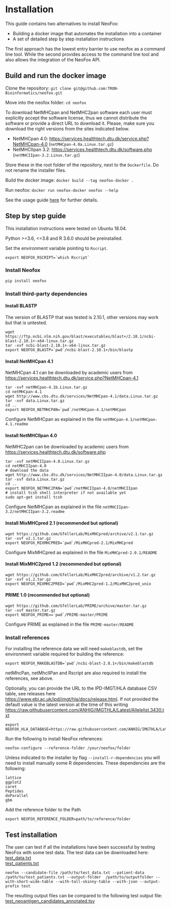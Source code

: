 # Installation

This guide contains two alternatives to install NeoFox:
- Building a docker image that automates the installation into a container
- A set of detailed step by step installation instructions

The first approach has the lowest entry barrier to use neofox as a command line tool.
While the second provides access to the command line tool and also allows the integration of the NeoFox API.

## Build and run the docker image

Clone the repository: `git clone git@github.com:TRON-Bioinformatics/neofox.git`

Move into the neofox folder: `cd neofox`

To download NetMHCpan and NetMHC2pan software each user must explicitly accept the software license, thus we cannot
distribute the software or provide a direct URL to download it. Please, make sure you download the right versions from 
the sites indicated below.

- NetMHCpan 4.0: https://services.healthtech.dtu.dk/service.php?NetMHCpan-4.0 (`netMHCpan-4.0a.Linux.tar.gz`)
- NetMHCIIpan 3.2: https://services.healthtech.dtu.dk/software.php (`netMHCIIpan-3.2.Linux.tar.gz`)

Store these in the root folder of the repository, next to the `Dockerfile`. Do not rename the installer files.

Build the docker image: `docker build --tag neofox-docker .`

Run neofox: `docker run neofox-docker neofox --help`

See the usage guide [here](03_03_usage.md) for further details.


## Step by step guide

This installation instructions were tested on Ubuntu 18.04.

Python >=3.6, <=3.8 and R 3.6.0 should be preinstalled.

Set the environment variable pointing to `Rscript`.
```
export NEOFOX_RSCRIPT=`which Rscript`
```

### Install Neofox

```
pip install neofox
```

### Install third-party dependencies

#### Install BLASTP

The version of BLASTP that was tested is 2.10.1, other versions may work but that is untested.
```
wget https://ftp.ncbi.nlm.nih.gov/blast/executables/blast+/2.10.1/ncbi-blast-2.10.1+-x64-linux.tar.gz
tar -xvf ncbi-blast-2.10.1+-x64-linux.tar.gz
export NEOFOX_BLASTP=`pwd`/ncbi-blast-2.10.1+/bin/blastp
```

#### Install NetMHCpan 4.1

NetMHCpan 4.1 can be downloaded by academic users from https://services.healthtech.dtu.dk/service.php?NetMHCpan-4.1

```
tar -xvf netMHCpan-4.1b.Linux.tar.gz
cd netMHCpan-4.1
wget http://www.cbs.dtu.dk/services/NetMHCpan-4.1/data.Linux.tar.gz
tar -xvf data.Linux.tar.gz
cd ..
export NEOFOX_NETMHCPAN=`pwd`/netMHCpan-4.1/netMHCpan
```

Configure NetMHCpan as explained in the file `netMHCpan-4.1/netMHCpan-4.1.readme`


#### Install NetMHCIIpan 4.0

NetMHC2pan can be downloaded by academic users from https://services.healthtech.dtu.dk/software.php

```
tar -xvf netMHCIIpan-4.0.Linux.tar.gz
cd netMHCIIpan-4.0
# download the data
wget http://www.cbs.dtu.dk/services/NetMHCIIpan-4.0/data.Linux.tar.gz
tar -xvf data.Linux.tar.gz
cd ..
export NEOFOX_NETMHC2PAN=`pwd`/netMHCIIpan-4.0/netMHCIIpan
# install tcsh shell interpreter if not available yet
sudo apt-get install tcsh
```

Configure NetMHCpan as explained in the file `netMHCIIpan-3.2/netMHCIIpan-3.2.readme`
         

#### Install MixMHCpred 2.1 (recommended but optional)

```
wget https://github.com/GfellerLab/MixMHCpred/archive/v2.1.tar.gz
tar -xvf v2.1.tar.gz
export NEOFOX_MIXMHCPRED=`pwd`/MixMHCpred-2.1/MixMHCpred
```

Configure MixMHCpred as explained in the file `MixMHCpred-2.0.1/README`

#### Install MixMHC2pred 1.2 (recommended but optional)

```
wget https://github.com/GfellerLab/MixMHC2pred/archive/v1.2.tar.gz
tar -xvf v1.2.tar.gz
export NEOFOX_MIXMHC2PRED=`pwd`/MixMHC2pred-1.2/MixMHC2pred_unix
```

#### PRIME 1.0 (recommended but optional)

```
wget https://github.com/GfellerLab/PRIME/archive/master.tar.gz
tar -xvf master.tar.gz
export NEOFOX_PRIME==`pwd`/PRIME-master/PRIME
```

Configure PRIME as explained in the file `PRIME-master/README`

### Install references

For installing the reference data we will need `makeblastdb`, set the environment variable required for building the reference:

```
export NEOFOX_MAKEBLASTDB=`pwd`/ncbi-blast-2.8.1+/bin/makeblastdb
```

netMhcPan, netMhcIIPan and Rscript are also required to install the references, see above.

Optionally, you can provide the URL to the IPD-IMGT/HLA database CSV table, see releases here https://www.ebi.ac.uk/ipd/imgt/hla/docs/release.html. 
If not provided the default value is the latest version at the time of this writing https://raw.githubusercontent.com/ANHIG/IMGTHLA/Latest/Allelelist.3430.txt

```
export NEOFOX_HLA_DATABASE=https://raw.githubusercontent.com/ANHIG/IMGTHLA/Latest/Allelelist.3430.txt
```

Run the following to install NeoFox references:
```
neofox-configure --reference-folder /your/neofox/folder
```

Unless indicated to the installer by flag `--install-r-dependencies` you will need to install manually some R dependencies. These dependencies are the following:
```
lattice
ggplot2
caret
Peptides
doParallel
gbm
```

Add the reference folder to the Path
```
export NEOFOX_REFERENCE_FOLDER=path/to/reference/folder
```

## Test installation   

The user can test if all the installations have been successful by testing NeoFox with some test data. The test data can be downloaded here:  
[test_data.txt](test_data.txt)  
[test_patients.txt](test_patients.txt)  

````commandline
neofox --candidate-file /path/to/test_data.txt --patient-data /path/to/test_patients.txt --output-folder  /path/to/outputfolder --with-short-wide-table --with-tall-skinny-table --with-json --output-prefix test
````

The resulting output files can be compared to the following test output file:  
[test_neoantigen_candidates_annotated.tsv](test_neoantigen_candidates_annotated.tsv)  
